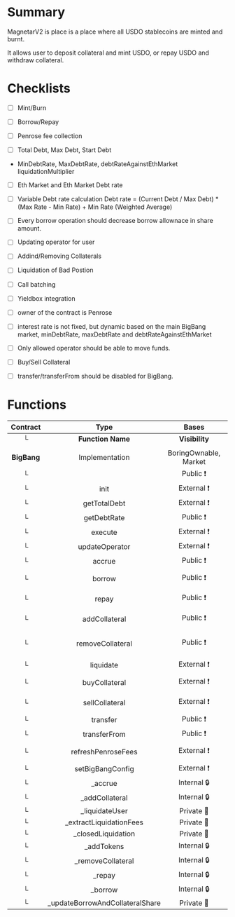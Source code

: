 # Summary

MagnetarV2 is place is a place where all USDO stablecoins are minted and burnt.

It allows user to deposit collateral and mint USDO, or repay USDO and withdraw collateral.

# Checklists
- [ ] Mint/Burn
- [ ] Borrow/Repay
- [ ] Penrose fee collection

- [ ] Total Debt, Max Debt, Start Debt
- MinDebtRate, MaxDebtRate, debtRateAgainstEthMarket liquidationMultiplier
- [ ] Eth Market and Eth Market Debt rate

- [ ] Variable Debt rate calculation
Debt rate = (Current Debt / Max Debt) * (Max Rate - Min Rate) + Min Rate (Weighted Average)

- [ ] Every borrow operation should decrease borrow allownace in share amount.
- [ ] Updating operator for user
- [ ] Addind/Removing Collaterals
- [ ] Liquidation of Bad Postion
- [ ] Call batching
- [ ] Yieldbox integration
- [ ] owner of the contract is Penrose
- [ ] interest rate is not fixed, but dynamic based on the main BigBang market, minDebtRate, maxDebtRate and debtRateAgainstEthMarket
- [ ]  Only allowed operator should be able to move funds.
- [ ] Buy/Sell Collateral
- [ ] transfer/transferFrom should be disabled for BigBang.

# Functions

|  Contract  |         Type        |       Bases      |                  |                 |
|:----------:|:-------------------:|:----------------:|:----------------:|:---------------:|
|     └      |  **Function Name**  |  **Visibility**  |  **Mutability**  |  **Modifiers**  |
||||||
| **BigBang** | Implementation | BoringOwnable, Market |||
| └ | <Constructor> | Public ❗️ | 🛑  | MarketERC20 |
| └ | init | External ❗️ | 🛑  | onlyOnce |
| └ | getTotalDebt | External ❗️ |   |NO❗️ |
| └ | getDebtRate | Public ❗️ |   |NO❗️ |
| └ | execute | External ❗️ | 🛑  |NO❗️ |
| └ | updateOperator | External ❗️ | 🛑  |NO❗️ |
| └ | accrue | Public ❗️ | 🛑  |NO❗️ |
| └ | borrow | Public ❗️ | 🛑  | notPaused solvent |
| └ | repay | Public ❗️ | 🛑  | notPaused allowedBorrow |
| └ | addCollateral | Public ❗️ | 🛑  | allowedBorrow notPaused |
| └ | removeCollateral | Public ❗️ | 🛑  | notPaused solvent allowedBorrow |
| └ | liquidate | External ❗️ | 🛑  | notPaused |
| └ | buyCollateral | External ❗️ | 🛑  | notPaused solvent |
| └ | sellCollateral | External ❗️ | 🛑  | notPaused solvent |
| └ | transfer | Public ❗️ | 🛑  |NO❗️ |
| └ | transferFrom | Public ❗️ | 🛑  |NO❗️ |
| └ | refreshPenroseFees | External ❗️ | 🛑  | onlyOwner notPaused |
| └ | setBigBangConfig | External ❗️ | 🛑  | onlyOwner |
| └ | _accrue | Internal 🔒 | 🛑  | |
| └ | _addCollateral | Internal 🔒 | 🛑  | |
| └ | _liquidateUser | Private 🔐 | 🛑  | |
| └ | _extractLiquidationFees | Private 🔐 | 🛑  | |
| └ | _closedLiquidation | Private 🔐 | 🛑  | |
| └ | _addTokens | Internal 🔒 | 🛑  | |
| └ | _removeCollateral | Internal 🔒 | 🛑  | |
| └ | _repay | Internal 🔒 | 🛑  | |
| └ | _borrow | Internal 🔒 | 🛑  | |
| └ | _updateBorrowAndCollateralShare | Private 🔐 | 🛑  | |

